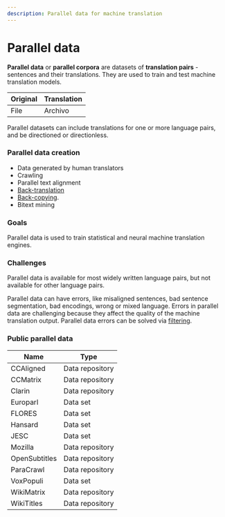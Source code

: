 ```yaml
---
description: Parallel data for machine translation
---
```


# Parallel data

**Parallel data** or **parallel corpora** are datasets of **translation pairs** - sentences and their translations. They are used to train and test machine translation models.

| Original | Translation |
| ----------- | ----------- |
| File | Archivo |

Parallel datasets can include translations for one or more language pairs, and be directioned or directionless.

### Parallel data creation

- Data generated by human translators
- Crawling
- Parallel text alignment
- [Back-translation](/customization/back-translation.md)
- [Back-copying](/customization/back-translation.md).
- Bitext mining

### Goals

Parallel data is used to train statistical and neural machine translation engines.

### Challenges

Parallel data is available for most widely written language pairs, but not available for other language pairs.

Parallel data can have errors, like misaligned sentences, bad sentence segmentation, bad encodings, wrong or mixed language. Errors in parallel data are challenging because they affect the quality of the machine translation output. Parallel data errors can be solved via [filtering](filtering.md).

### Public parallel data

| Name | Type |
| ---- | ---- |
| CCAligned | Data repository |
| CCMatrix | Data repository |
| Clarin | Data repository |
| Europarl | Data set |
| FLORES | Data set |
| Hansard | Data set |
| JESC | Data set |
| Mozilla | Data repository |
| OpenSubtitles | Data repository |
| ParaCrawl | Data repository |
| VoxPopuli | Data set |
| WikiMatrix | Data repository |
| WikiTitles | Data repository |
